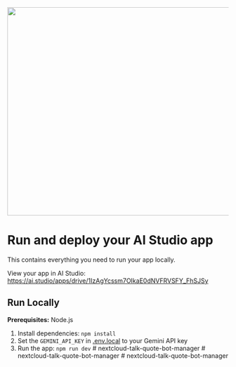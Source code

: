 <div align="center">
<img width="1200" height="475" alt="GHBanner" src="https://github.com/user-attachments/assets/0aa67016-6eaf-458a-adb2-6e31a0763ed6" />
</div>

# Run and deploy your AI Studio app

This contains everything you need to run your app locally.

View your app in AI Studio: https://ai.studio/apps/drive/1IzAgYcssm7OIkaE0dNVFRVSFY_FhSJSy

## Run Locally

**Prerequisites:**  Node.js


1. Install dependencies:
   `npm install`
2. Set the `GEMINI_API_KEY` in [.env.local](.env.local) to your Gemini API key
3. Run the app:
   `npm run dev`
#   n e x t c l o u d - t a l k - q u o t e - b o t - m a n a g e r  
 #   n e x t c l o u d - t a l k - q u o t e - b o t - m a n a g e r  
 #   n e x t c l o u d - t a l k - q u o t e - b o t - m a n a g e r  
 